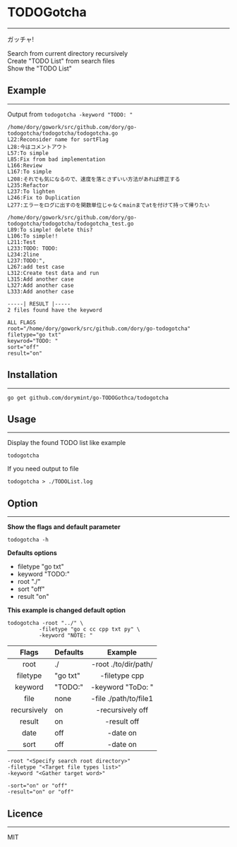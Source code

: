 # TODOGotcha
---
ガッチャ!  

Search from current directory recursively  
Create "TODO List" from search files  
Show the "TODO List"  

## Example
---
Output from ```todogotcha -keyword "TODO: "```  
```
/home/dory/gowork/src/github.com/dory/go-todogotcha/todogotcha/todogotcha.go
L22:Reconsider name for sortFlag
L28:今はコメントアウト
L57:To simple
L85:Fix from bad implementation
L166:Review
L167:To simple
L208:それでも気になるので、速度を落とさずいい方法があれば修正する
L235:Refactor
L237:To lighten
L246:Fix to Duplication
L277:エラーをログに出すのを関数単位じゃなくmainまでatを付けて持って帰りたい

/home/dory/gowork/src/github.com/dory/go-todogotcha/todogotcha/todogotcha_test.go
L89:To simple! delete this?
L106:To simple!!
L211:Test
L233:TODO: TODO:
L234:2line
L237:TODO:",
L267:add test case
L312:Create test data and run
L315:Add another case
L327:Add another case
L333:Add another case

-----| RESULT |-----
2 files found have the keyword

ALL FLAGS
root="/home/dory/gowork/src/github.com/dory/go-todogotcha"
filetype="go txt"
keywrod="TODO: "
sort="off"
result="on"
```

## Installation
---
```
go get github.com/dorymint/go-TODOGothca/todogotcha
```

## Usage
---
Display the found TODO list like example
```
todogotcha
```
If you need output to file  
```
todogotcha > ./TODOList.log
```

## Option
---
**Show the flags and default parameter**
```
todogotcha -h
```

**Defaults options**
 - filetype "go txt"
 - keyword "TODO:"
 - root "./"
 - sort "off"
 - result "on"

**This example is changed default option**

```
todogotcha -root "../" \
          -filetype "go c cc cpp txt py" \
          -keyword "NOTE: "
```  


| Flags | Defaults | Example |
| :-: | :- | :-: |
| root | ./ | -root ./to/dir/path/ |
| filetype | "go txt" | -filetype cpp |
| keyword | "TODO\:" | -keyword "ToDo\: " |
| file | none | -file ./path/to/file1 |
| recursively | on | -recursively off |
| result | on | -result off |
| date | off | -date on |
| sort | off | -date on |


```
-root "<Specify search root directory>"
-filetype "<Target file types list>"
-keyword "<Gather target word>"

-sort="on" or "off"
-result="on" or "off"
```

## Licence
---
MIT
